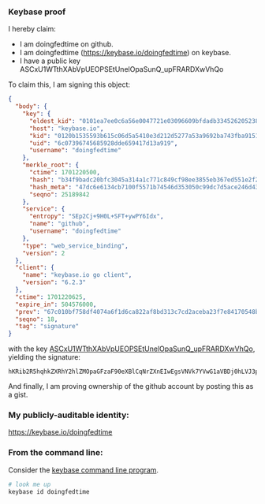### Keybase proof

I hereby claim:

  * I am doingfedtime on github.
  * I am doingfedtime (https://keybase.io/doingfedtime) on keybase.
  * I have a public key ASCxU1WTthXAbVpUEOPSEtUnelOpaSunQ_upFRARDXwVhQo

To claim this, I am signing this object:

```json
{
  "body": {
    "key": {
      "eldest_kid": "0101ea7ee0c6a56e0047721e03096609bfdadb334526205238d7e3f34b2ccdad4dc80a",
      "host": "keybase.io",
      "kid": "0120b1535593b615c06d5a5410e3d212d5277a53a9692ba743fba91510110d7c15850a",
      "uid": "6c07396745685928dde659417d13a919",
      "username": "doingfedtime"
    },
    "merkle_root": {
      "ctime": 1701220500,
      "hash": "b34f9badc20bfc3045a314a1c771c849cf98ee3855eb367ed551e2f26da39a21931bcab7d0b9791581e286cab66bca6981349c94e0b5f96de731a656925dd21b",
      "hash_meta": "47dc6e6134cb7100f5571b74546d353050c99dc7d5ace246d43bbd6dda53bd84",
      "seqno": 25189842
    },
    "service": {
      "entropy": "SEp2Cj+9H0L+SFT+ywPY6Idx",
      "name": "github",
      "username": "doingfedtime"
    },
    "type": "web_service_binding",
    "version": 2
  },
  "client": {
    "name": "keybase.io go client",
    "version": "6.2.3"
  },
  "ctime": 1701220625,
  "expire_in": 504576000,
  "prev": "67c010bf758df4074a6f1d6ca822af8bd313c7cd2aceba23f7e84170548bd35b",
  "seqno": 18,
  "tag": "signature"
}
```

with the key [ASCxU1WTthXAbVpUEOPSEtUnelOpaSunQ_upFRARDXwVhQo](https://keybase.io/doingfedtime), yielding the signature:

```
hKRib2R5hqhkZXRhY2hlZMOpaGFzaF90eXBlCqNrZXnEIwEgsVNVk7YVwG1aVBDj0hLVJ3pTqWkrp0P7qRUQEQ18FYUKp3BheWxvYWTESpcCEsQgZ8AQv3WN9AdKbx1sqCKvi9MTx80qzroj9+hBcFSL01vEIJPZ+B0j2YTZlm9R/2bxKpXn9p89PAw8plNOKqMOEi5MAgHCo3NpZ8RALY9Wy23mnj8Ja9DErZkaWtWzxi0xps+iO2AQJNvbNUWAdM3jsWXu3rV9e+sMQBm/1eSebeYk6fos+ECIRy4+BahzaWdfdHlwZSCkaGFzaIKkdHlwZQildmFsdWXEIDhjs5I9kuzDK/bktV33/TONU3Aq9d9p+SkqZSswC/9qo3RhZ80CAqd2ZXJzaW9uAQ==

```

And finally, I am proving ownership of the github account by posting this as a gist.

### My publicly-auditable identity:

https://keybase.io/doingfedtime

### From the command line:

Consider the [keybase command line program](https://keybase.io/download).

```bash
# look me up
keybase id doingfedtime
```
